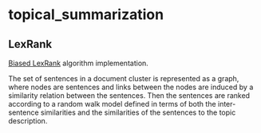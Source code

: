 # topical_summarization

## LexRank

[Biased LexRank](https://duc.nist.gov/pubs/2006papers/33.pdf) algorithm implementation.

The set of sentences in a document cluster is represented as a graph, where nodes
are sentences and links between the nodes are induced by a similarity relation between the sentences. Then
the sentences are ranked according to a random walk model defined in terms
of both the inter-sentence similarities and the similarities of the sentences to
the topic description.
